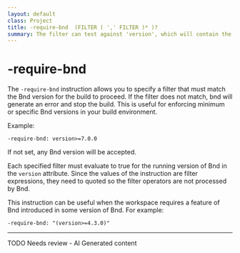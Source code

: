```yaml
---
layout: default
class: Project
title: -require-bnd  (FILTER ( ',' FILTER )* )?
summary: The filter can test against 'version', which will contain the Bnd version. If it does not match, Bnd will generate an error.  
---
```


# -require-bnd

The `-require-bnd` instruction allows you to specify a filter that must match the Bnd version for the build to proceed. If the filter does not match, bnd will generate an error and stop the build. This is useful for enforcing minimum or specific Bnd versions in your build environment.

Example:

```
-require-bnd: version>=7.0.0
```

If not set, any Bnd version will be accepted.

Each specified filter must evaluate to true for the running version of Bnd in the `version` attribute. Since the values of the instruction are filter expressions, they need to quoted so the filter operators are not processed by Bnd.

This instruction can be useful when the workspace requires a feature of Bnd introduced in some version of Bnd. For example:

    -require-bnd: "(version>=4.3.0)"


<hr />
TODO Needs review - AI Generated content